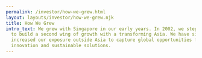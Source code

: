 ```yaml
---
permalink: /investor/how-we-grew.html
layout: layouts/investor/how-we-grew.njk
title: How We Grew
intro_text: We grew with Singapore in our early years. In 2002, we stepped out
  to build a second wing of growth with a transforming Asia. We have since
  increased our exposure outside Asia to capture global opportunities for
  innovation and sustainable solutions.
---
```

